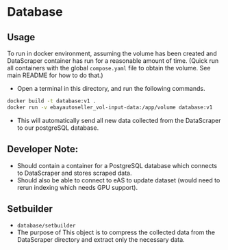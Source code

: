 # Database

## Usage
To run in docker environment, assuming the volume has been created and DataScraper container has run for a reasonable amount of time. (Quick run all containers with the global `compose.yaml` file to obtain the volume. See main README for how to do that.)

- Open a terminal in this directory, and run the following commands.
```sh
docker build -t database:v1 .
docker run -v ebayautoseller_vol-input-data:/app/volume database:v1
```
- This will automatically send all new data collected from the DataScraper to our postgreSQL database.


## Developer Note:
- Should contain a container for a PostgreSQL database which connects to DataScraper and stores scraped data.
- Should also be able to connect to eAS to update dataset (would need to rerun indexing which needs GPU support).

## Setbuilder
- `database/setbuilder`
- The purpose of This object is to compress the collected data from the DataScraper directory and extract only the necessary data.
